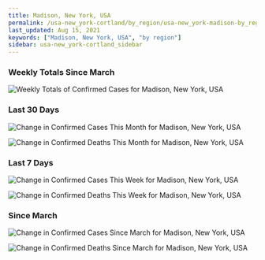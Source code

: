 ```yaml
---
title: Madison, New York, USA
permalink: /usa-new_york-cortland/by_region/usa-new_york-madison-by_region.html
last_updated: Aug 15, 2021
keywords: ["Madison, New York, USA", "by region"]
sidebar: usa-new_york-cortland_sidebar
---
```


<h3>Weekly Totals Since March</h3>

![Weekly Totals of Confirmed Cases for Madison, New York, USA](/covid_tracker/images/graphs/usa-new_york-madison-weekly_totals_graph.png)

<h3>Last 30 Days</h3>

![Change in Confirmed Cases This Month for Madison, New York, USA](/covid_tracker/images/graphs/usa-new_york-madison-delta_confirmed-30_days_graph.png)

![Change in Confirmed Deaths This Month for Madison, New York, USA](/covid_tracker/images/graphs/usa-new_york-madison-delta_deaths-30_days_graph.png)

<h3>Last 7 Days</h3>

![Change in Confirmed Cases This Week for Madison, New York, USA](/covid_tracker/images/graphs/usa-new_york-madison-delta_confirmed-7_days_graph.png)

![Change in Confirmed Deaths This Week for Madison, New York, USA](/covid_tracker/images/graphs/usa-new_york-madison-delta_deaths-7_days_graph.png)

<h3>Since March</h3>

![Change in Confirmed Cases Since March for Madison, New York, USA](/covid_tracker/images/graphs/usa-new_york-madison-delta_confirmed-since_march_graph.png)

![Change in Confirmed Deaths Since March for Madison, New York, USA](/covid_tracker/images/graphs/usa-new_york-madison-delta_deaths-since_march_graph.png)
